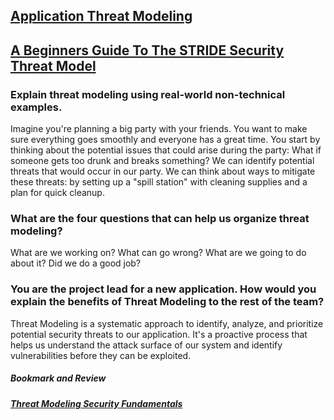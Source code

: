 ## [Application Threat Modeling](https://owasp.org/www-community/Threat_Modeling)

## [A Beginners Guide To The STRIDE Security Threat Model](https://www.ockam.io/)

### Explain threat modeling using real-world non-technical examples.
Imagine you're planning a big party with your friends. You want to make sure everything goes smoothly and everyone has a great time. You start by thinking about the potential issues that could arise during the party: What if someone gets too drunk and breaks something? We can identify potential threats that would occur in our party. We can think about ways to mitigate these threats: by setting up a "spill station" with cleaning supplies and a plan for quick cleanup. 
### What are the four questions that can help us organize threat modeling?
What are we working on?
What can go wrong?
What are we going to do about it?
Did we do a good job?
### You are the project lead for a new application. How would you explain the benefits of Threat Modeling to the rest of the team?
Threat Modeling is a systematic approach to identify, analyze, and prioritize potential security threats to our application. It's a proactive process that helps us understand the attack surface of our system and identify vulnerabilities before they can be exploited.
##### Bookmark and Review
##### [Threat Modeling Security Fundamentals](https://learn.microsoft.com/en-us/training/paths/tm-threat-modeling-fundamentals/)
